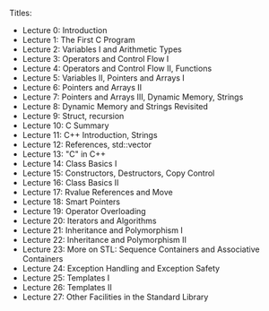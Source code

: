 Titles:

- Lecture 0: Introduction
- Lecture 1: The First C Program
- Lecture 2: Variables I and Arithmetic Types
- Lecture 3: Operators and Control Flow I
- Lecture 4: Operators and Control Flow II, Functions
- Lecture 5: Variables II, Pointers and Arrays I
- Lecture 6: Pointers and Arrays II
- Lecture 7: Pointers and Arrays III, Dynamic Memory, Strings
- Lecture 8: Dynamic Memory and Strings Revisited
- Lecture 9: Struct, recursion
- Lecture 10: C Summary
- Lecture 11: C++ Introduction, Strings
- Lecture 12: References, std::vector
- Lecture 13: "C" in C++
- Lecture 14: Class Basics I
- Lecture 15: Constructors, Destructors, Copy Control
- Lecture 16: Class Basics II
- Lecture 17: Rvalue References and Move
- Lecture 18: Smart Pointers
- Lecture 19: Operator Overloading
- Lecture 20: Iterators and Algorithms
- Lecture 21: Inheritance and Polymorphism I
- Lecture 22: Inheritance and Polymorphism II
- Lecture 23: More on STL: Sequence Containers and Associative Containers
- Lecture 24: Exception Handling and Exception Safety
- Lecture 25: Templates I
- Lecture 26: Templates II
- Lecture 27: Other Facilities in the Standard Library